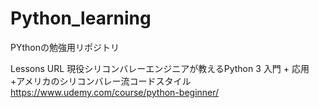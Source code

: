 # Python_learning
PYthonの勉強用リポジトリ

Lessons URL
現役シリコンバレーエンジニアが教えるPython 3 入門 + 応用 +アメリカのシリコンバレー流コードスタイル
https://www.udemy.com/course/python-beginner/
